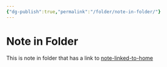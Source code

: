 ```yaml
---
{"dg-publish":true,"permalink":"/folder/note-in-folder/"}
---
```



# Note in Folder

This is note in folder that has a link to [note-linked-to-home](note-linked-to-home.md)